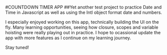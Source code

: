 #COUNTDOWN TIMER APP
##Yet another test project to practice Date and Time in Javascript as well as using the Intl object format date and numbers. 

I especially enjoyed working on this app, technically building the UI on the fly. Many learning opportunities, seeing how closure, scopes and variable hoisting were really playing out in practice. 
I hope to ocassional update the app with more features as I continue on my learning journey. 

Stay tuned!
